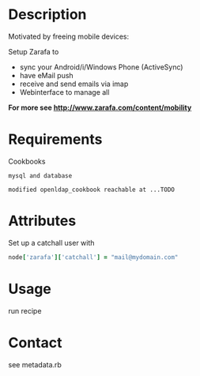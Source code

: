 # Description

Motivated by freeing mobile devices:

Setup Zarafa to 
- sync your Android/i/Windows Phone (ActiveSync)
- have eMail push
- receive and send emails via imap
- Webinterface to manage all

**For more see http://www.zarafa.com/content/mobility**

# Requirements
Cookbooks
```
mysql and database

modified openldap_cookbook reachable at ...TODO
```

# Attributes
Set up a catchall user with
```ruby
node['zarafa']['catchall'] = "mail@mydomain.com"
```

# Usage
run recipe

# Contact
see metadata.rb


